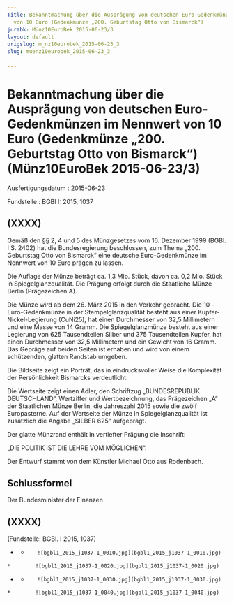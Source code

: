 ```yaml
---
Title: Bekanntmachung über die Ausprägung von deutschen Euro-Gedenkmünzen im Nennwert
  von 10 Euro (Gedenkmünze „200. Geburtstag Otto von Bismarck“)
jurabk: Münz10EuroBek 2015-06-23/3
layout: default
origslug: m_nz10eurobek_2015-06-23_3
slug: muenz10eurobek_2015-06-23_3

---
```


# Bekanntmachung über die Ausprägung von deutschen Euro-Gedenkmünzen im Nennwert von 10 Euro (Gedenkmünze „200. Geburtstag Otto von Bismarck“) (Münz10EuroBek 2015-06-23/3)

Ausfertigungsdatum
:   2015-06-23

Fundstelle
:   BGBl I: 2015, 1037


## (XXXX)

Gemäß den §§ 2, 4 und 5 des Münzgesetzes vom 16. Dezember 1999 (BGBl.
I S. 2402) hat die Bundesregierung beschlossen, zum Thema „200.
Geburtstag Otto von Bismarck“ eine deutsche Euro-Gedenkmünze im
Nennwert von 10 Euro prägen zu lassen.

Die Auflage der Münze beträgt ca. 1,3 Mio. Stück, davon ca. 0,2 Mio.
Stück in Spiegelglanzqualität. Die Prägung erfolgt durch die
Staatliche Münze Berlin (Prägezeichen A).

Die Münze wird ab dem 26. März 2015 in den Verkehr gebracht. Die 10
-Euro-Gedenkmünze in der Stempelglanzqualität besteht aus einer
Kupfer-Nickel-Legierung (CuNi25), hat einen Durchmesser von 32,5
Millimetern und eine Masse von 14 Gramm. Die Spiegelglanzmünze besteht
aus einer Legierung von 625 Tausendteilen Silber und 375 Tausendteilen
Kupfer, hat einen Durchmesser von 32,5 Millimetern und ein Gewicht von
16 Gramm. Das Gepräge auf beiden Seiten ist erhaben und wird von einem
schützenden, glatten Randstab umgeben.

Die Bildseite zeigt ein Porträt, das in eindrucksvoller Weise die
Komplexität der Persönlichkeit Bismarcks verdeutlicht.

Die Wertseite zeigt einen Adler, den Schriftzug „BUNDESREPUBLIK
DEUTSCHLAND“, Wertziffer und Wertbezeichnung, das Prägezeichen „A“ der
Staatlichen Münze Berlin, die Jahreszahl 2015 sowie die zwölf
Europasterne. Auf der Wertseite der Münze in Spiegelglanzqualität ist
zusätzlich die Angabe „SILBER 625“ aufgeprägt.

Der glatte Münzrand enthält in vertiefter Prägung die Inschrift:

„DIE POLITIK IST DIE LEHRE VOM MÖGLICHEN“.

Der Entwurf stammt von dem Künstler Michael Otto aus Rodenbach.


## Schlussformel

Der Bundesminister der Finanzen


## (XXXX)

(Fundstelle: BGBl. I 2015, 1037)


*    *        ![bgbl1_2015_j1037-1_0010.jpg](bgbl1_2015_j1037-1_0010.jpg)
    *        ![bgbl1_2015_j1037-1_0020.jpg](bgbl1_2015_j1037-1_0020.jpg)

*    *        ![bgbl1_2015_j1037-1_0030.jpg](bgbl1_2015_j1037-1_0030.jpg)
    *        ![bgbl1_2015_j1037-1_0040.jpg](bgbl1_2015_j1037-1_0040.jpg)


